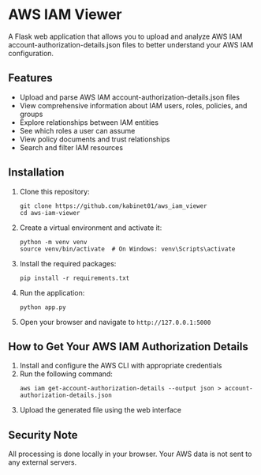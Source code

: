 # AWS IAM Viewer

A Flask web application that allows you to upload and analyze AWS IAM account-authorization-details.json files to better understand your AWS IAM configuration.

## Features

- Upload and parse AWS IAM account-authorization-details.json files
- View comprehensive information about IAM users, roles, policies, and groups
- Explore relationships between IAM entities
- See which roles a user can assume
- View policy documents and trust relationships
- Search and filter IAM resources

## Installation

1. Clone this repository:
   ```
   git clone https://github.com/kabinet01/aws_iam_viewer
   cd aws-iam-viewer
   ```

2. Create a virtual environment and activate it:
   ```
   python -m venv venv
   source venv/bin/activate  # On Windows: venv\Scripts\activate
   ```

3. Install the required packages:
   ```
   pip install -r requirements.txt
   ```

4. Run the application:
   ```
   python app.py
   ```

5. Open your browser and navigate to `http://127.0.0.1:5000`

## How to Get Your AWS IAM Authorization Details

1. Install and configure the AWS CLI with appropriate credentials
2. Run the following command:
   ```
   aws iam get-account-authorization-details --output json > account-authorization-details.json
   ```
3. Upload the generated file using the web interface

## Security Note

All processing is done locally in your browser. Your AWS data is not sent to any external servers.
